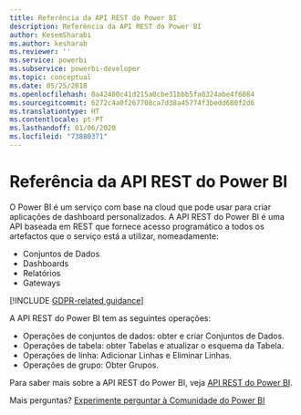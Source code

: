 ```yaml
---
title: Referência da API REST do Power BI
description: Referência da API REST do Power BI
author: KesemSharabi
ms.author: kesharab
ms.reviewer: ''
ms.service: powerbi
ms.subservice: powerbi-developer
ms.topic: conceptual
ms.date: 05/25/2018
ms.openlocfilehash: 0a42400c41d215a0cbe31bbb5fa0324abe4f6084
ms.sourcegitcommit: 6272c4a0f267708ca7d38a45774f3bedd680f2d6
ms.translationtype: HT
ms.contentlocale: pt-PT
ms.lasthandoff: 01/06/2020
ms.locfileid: "73880371"
---
```

# <a name="power-bi-rest-api-reference"></a>Referência da API REST do Power BI

O Power BI é um serviço com base na cloud que pode usar para criar aplicações de dashboard personalizados. A API REST do Power BI é uma API baseada em REST que fornece acesso programático a todos os artefactos que o serviço está a utilizar, nomeadamente:
* Conjuntos de Dados
* Dashboards
* Relatórios
* Gateways

[!INCLUDE [GDPR-related guidance](../includes/gdpr-hybrid-note.md)]

A API REST do Power BI tem as seguintes operações:

* Operações de conjuntos de dados: obter e criar Conjuntos de Dados.
* Operações de tabela: obter Tabelas e atualizar o esquema da Tabela.
* Operações de linha: Adicionar Linhas e Eliminar Linhas.
* Operações de grupo: Obter Grupos.

Para saber mais sobre a API REST do Power BI, veja [API REST do Power BI](https://docs.microsoft.com/rest/api/power-bi/).

Mais perguntas? [Experimente perguntar à Comunidade do Power BI](https://community.powerbi.com/)
